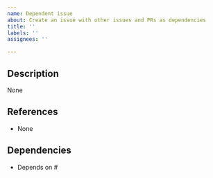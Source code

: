 ```yaml
---
name: Dependent issue  
about: Create an issue with other issues and PRs as dependencies  
title: ''  
labels: ''  
assignees: ''

---
```



## Description

None


## References

- None


## Dependencies

- Depends on #